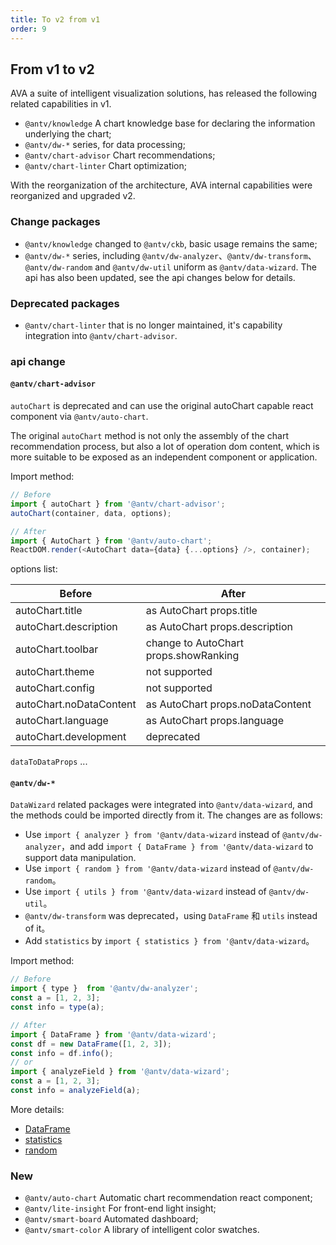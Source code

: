 ```yaml
---
title: To v2 from v1
order: 9
---
```


## From v1 to v2

AVA a suite of intelligent visualization solutions, has released the following related capabilities in v1.

* `@antv/knowledge` A chart knowledge base for declaring the information underlying the chart;
* `@antv/dw-*` series, for data processing;
* `@antv/chart-advisor` Chart recommendations;
* `@antv/chart-linter` Chart optimization;

With the reorganization of the architecture, AVA internal capabilities were reorganized and upgraded v2.

### Change packages

* `@antv/knowledge` changed to `@antv/ckb`, basic usage remains the same;
* `@antv/dw-*` series, including `@antv/dw-analyzer`、`@antv/dw-transform`、`@antv/dw-random` and `@antv/dw-util` uniform as `@antv/data-wizard`. The api has also been updated, see the api changes below for details.

### Deprecated packages

* `@antv/chart-linter` that is no longer maintained, it's capability integration into `@antv/chart-advisor`.

### api change

#### `@antv/chart-advisor`

`autoChart` is deprecated and can use the original autoChart capable react component via `@antv/auto-chart`.

The original `autoChart` method is not only the assembly of the chart recommendation process, but also a lot of operation dom content, which is more suitable to be exposed as an independent component or application.

Import method:

```js
// Before
import { autoChart } from '@antv/chart-advisor';
autoChart(container, data, options);

// After
import { AutoChart } from '@antv/auto-chart';
ReactDOM.render(<AutoChart data={data} {...options} />, container);
```

options list:

|  Before   | After |
|  ----  | ----  | 
| autoChart.title  | as AutoChart props.title |
| autoChart.description  | as AutoChart props.description |
| autoChart.toolbar  | change to AutoChart props.showRanking |
| autoChart.theme  | not supported |
| autoChart.config  | not supported |
| autoChart.noDataContent  | as AutoChart props.noDataContent |
| autoChart.language  | as AutoChart props.language |
| autoChart.development  | deprecated |

`dataToDataProps` ...

#### `@antv/dw-*`

`DataWizard` related packages were integrated into `@antv/data-wizard`, and the methods could be imported directly from it. The changes are as follows:

* Use `import { analyzer } from '@antv/data-wizard` instead of `@antv/dw-analyzer`，and add `import { DataFrame } from '@antv/data-wizard` to support data manipulation.
* Use `import { random } from '@antv/data-wizard` instead of `@antv/dw-random`。
* Use `import { utils } from '@antv/data-wizard` instead of `@antv/dw-util`。
* `@antv/dw-transform` was deprecated，using `DataFrame` 和 `utils` instead of it。
* Add `statistics` by `import { statistics } from '@antv/data-wizard`。

Import method:

```js
// Before
import { type }  from '@antv/dw-analyzer';
const a = [1, 2, 3];
const info = type(a);

// After
import { DataFrame } from '@antv/data-wizard';
const df = new DataFrame([1, 2, 3]);
const info = df.info();
// or
import { analyzeField } from '@antv/data-wizard';
const a = [1, 2, 3];
const info = analyzeField(a);
```

More details: 

* [DataFrame](../api/data-wizard/data-frame)
* [statistics](../api/data-wizard/statistics)
* [random](../api/data-wizard/random)

### New

* `@antv/auto-chart` Automatic chart recommendation react component;
* `@antv/lite-insight` For front-end light insight;
* `@antv/smart-board` Automated dashboard;
* `@antv/smart-color` A library of intelligent color swatches.

